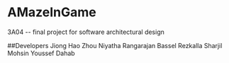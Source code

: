 # AMazeInGame
3A04 -- final project for software architectural design

##Developers
Jiong Hao Zhou
Niyatha Rangarajan
Bassel Rezkalla
Sharjil Mohsin
Youssef Dahab
